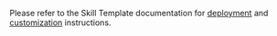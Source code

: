 Please refer to the Skill Template documentation for [deployment](https://microsoft.github.io/botframework-solutions/skills/tutorials/create-skill/csharp/4-provision-your-azure-resources/) and [customization](https://microsoft.github.io/botframework-solutions/skills/tutorials/customize-skill/csharp/1-intro/) instructions.